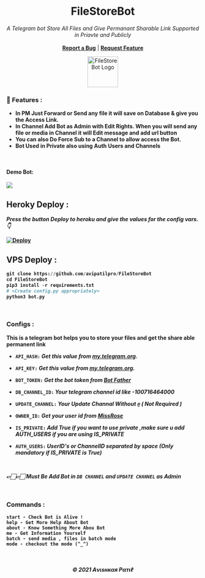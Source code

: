 <h1 align="center">FileStoreBot</h1>
<p align="center">
  
  <p align="center">
    <i>A Telegram bot Store All Files and Give Permanant Sharable Link Supported in Priavte and Publicly</i>
    <br />
   </strong></a>
    <br />
    <a href="https://github.com/Avipatilpro/FileStoreBot/issues"><b>Report a Bug</b></a>
    |
    <a href="https://github.com/Avipatilpro/FileStoreBot/issues"><b>Request Feature</b></a>
  </p>
</p>


<p align="center">
    <a href="https://github.com/Avipatilpro/FileStoreBot">
        <img src="https://i.ibb.co/R2cswyL/folder.png" height="80" width="80" alt="FileStoreBot Logo">
    </a>
</p><b>



### 🍁 Features :

- In PM Just Forward or Send any file it will save on Database & give you the Access Link.
- In Channel Add Bot as Admin with Edit Rights. When you will send any file or media in Channel it will Edit message and add url button
- You can also Do Force Sub to a Channel to allow access the Bot.
- Bot Used in Private also using Auth Users and Channels

<br>

#### Demo Bot:  
<a href="https://telegram.me/FxStoreBot"><img src="https://img.shields.io/badge/Demo-Telegram%20Bot-blue.svg?logo=telegram"></a>


## Heroky Deploy :
_Press the button Deploy to heroku and give the values for the config vars. 👇_

[![Deploy](https://www.herokucdn.com/deploy/button.svg)](https://heroku.com/deploy/SayaAbing/FileStoreBot)


## VPS Deploy : 

```py
git clone https://github.com/avipatilpro/FileStoreBot
cd FileStoreBot
pip3 install -r requirements.txt
# <Create config.py appropriately>
python3 bot.py
```
<br>
  
### Configs :

**This is a telegram bot helps you to store your files and get the share able permanent link**


- `API_HASH:` _Get this value from [my.telegram.org](https://my.telegram.org)._

- `API_KEY:` _Get this value from [my.telegram.org](https://my.telegram.org)._

- `BOT_TOKEN:` _Get the bot token from [Bot Father ](https://telegram.dog/BotFather)_

- `DB_CHANNEL_ID:` _Your telegram channel id like -100716464000_

- `UPDATE_CHANNEL:` _Your Update Channal Without `@` ( Not Required )_

- `OWNER_ID:` _Get your user id from [MissRose ](https://telegram.dog/MissRose_bot)_

- `IS_PRIVATE:` _Add True if you want to use private ,make sure u add AUTH_USERS if you are using IS_PRIVATE_

- `AUTH_USERS:` _UserID's or ChannelID separated by space (Only mandatory if IS_PRIVATE is True)_

<br>

 _👉🏻👉🏻 Must Be Add Bot in `DB CHANNEL` and `UPDATE CHANNEL` as Admin_
  
  <br>
  
### Commands :

```
start - Check Bot is Alive !
help - Get More Help About Bot
about - Know Something More Abou Bot
me - Get Information Yourself
batch - send media , files in batch mode
mode - checkout the mode (^_^)

```
  
<br>
<h5 align='center'>© 2021 Aνιѕнкαя Pαтιℓ</h5>


